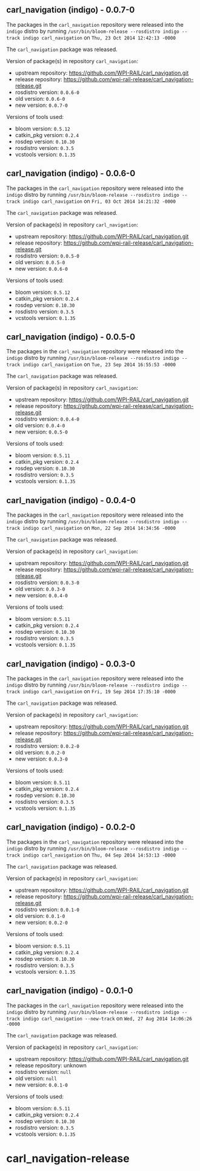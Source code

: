 ## carl_navigation (indigo) - 0.0.7-0

The packages in the `carl_navigation` repository were released into the `indigo` distro by running `/usr/bin/bloom-release --rosdistro indigo --track indigo carl_navigation` on `Thu, 23 Oct 2014 12:42:13 -0000`

The `carl_navigation` package was released.

Version of package(s) in repository `carl_navigation`:
- upstream repository: https://github.com/WPI-RAIL/carl_navigation.git
- release repository: https://github.com/wpi-rail-release/carl_navigation-release.git
- rosdistro version: `0.0.6-0`
- old version: `0.0.6-0`
- new version: `0.0.7-0`

Versions of tools used:
- bloom version: `0.5.12`
- catkin_pkg version: `0.2.4`
- rosdep version: `0.10.30`
- rosdistro version: `0.3.5`
- vcstools version: `0.1.35`


## carl_navigation (indigo) - 0.0.6-0

The packages in the `carl_navigation` repository were released into the `indigo` distro by running `/usr/bin/bloom-release --rosdistro indigo --track indigo carl_navigation` on `Fri, 03 Oct 2014 14:21:32 -0000`

The `carl_navigation` package was released.

Version of package(s) in repository `carl_navigation`:
- upstream repository: https://github.com/WPI-RAIL/carl_navigation.git
- release repository: https://github.com/wpi-rail-release/carl_navigation-release.git
- rosdistro version: `0.0.5-0`
- old version: `0.0.5-0`
- new version: `0.0.6-0`

Versions of tools used:
- bloom version: `0.5.12`
- catkin_pkg version: `0.2.4`
- rosdep version: `0.10.30`
- rosdistro version: `0.3.5`
- vcstools version: `0.1.35`


## carl_navigation (indigo) - 0.0.5-0

The packages in the `carl_navigation` repository were released into the `indigo` distro by running `/usr/bin/bloom-release --rosdistro indigo --track indigo carl_navigation` on `Tue, 23 Sep 2014 16:55:53 -0000`

The `carl_navigation` package was released.

Version of package(s) in repository `carl_navigation`:
- upstream repository: https://github.com/WPI-RAIL/carl_navigation.git
- release repository: https://github.com/wpi-rail-release/carl_navigation-release.git
- rosdistro version: `0.0.4-0`
- old version: `0.0.4-0`
- new version: `0.0.5-0`

Versions of tools used:
- bloom version: `0.5.11`
- catkin_pkg version: `0.2.4`
- rosdep version: `0.10.30`
- rosdistro version: `0.3.5`
- vcstools version: `0.1.35`


## carl_navigation (indigo) - 0.0.4-0

The packages in the `carl_navigation` repository were released into the `indigo` distro by running `/usr/bin/bloom-release --rosdistro indigo --track indigo carl_navigation` on `Mon, 22 Sep 2014 14:34:56 -0000`

The `carl_navigation` package was released.

Version of package(s) in repository `carl_navigation`:
- upstream repository: https://github.com/WPI-RAIL/carl_navigation.git
- release repository: https://github.com/wpi-rail-release/carl_navigation-release.git
- rosdistro version: `0.0.3-0`
- old version: `0.0.3-0`
- new version: `0.0.4-0`

Versions of tools used:
- bloom version: `0.5.11`
- catkin_pkg version: `0.2.4`
- rosdep version: `0.10.30`
- rosdistro version: `0.3.5`
- vcstools version: `0.1.35`


## carl_navigation (indigo) - 0.0.3-0

The packages in the `carl_navigation` repository were released into the `indigo` distro by running `/usr/bin/bloom-release --rosdistro indigo --track indigo carl_navigation` on `Fri, 19 Sep 2014 17:35:10 -0000`

The `carl_navigation` package was released.

Version of package(s) in repository `carl_navigation`:
- upstream repository: https://github.com/WPI-RAIL/carl_navigation.git
- release repository: https://github.com/wpi-rail-release/carl_navigation-release.git
- rosdistro version: `0.0.2-0`
- old version: `0.0.2-0`
- new version: `0.0.3-0`

Versions of tools used:
- bloom version: `0.5.11`
- catkin_pkg version: `0.2.4`
- rosdep version: `0.10.30`
- rosdistro version: `0.3.5`
- vcstools version: `0.1.35`


## carl_navigation (indigo) - 0.0.2-0

The packages in the `carl_navigation` repository were released into the `indigo` distro by running `/usr/bin/bloom-release --rosdistro indigo --track indigo carl_navigation` on `Thu, 04 Sep 2014 14:53:13 -0000`

The `carl_navigation` package was released.

Version of package(s) in repository `carl_navigation`:
- upstream repository: https://github.com/WPI-RAIL/carl_navigation.git
- release repository: https://github.com/wpi-rail-release/carl_navigation-release.git
- rosdistro version: `0.0.1-0`
- old version: `0.0.1-0`
- new version: `0.0.2-0`

Versions of tools used:
- bloom version: `0.5.11`
- catkin_pkg version: `0.2.4`
- rosdep version: `0.10.30`
- rosdistro version: `0.3.5`
- vcstools version: `0.1.35`


## carl_navigation (indigo) - 0.0.1-0

The packages in the `carl_navigation` repository were released into the `indigo` distro by running `/usr/bin/bloom-release --rosdistro indigo --track indigo carl_navigation --new-track` on `Wed, 27 Aug 2014 14:06:26 -0000`

The `carl_navigation` package was released.

Version of package(s) in repository `carl_navigation`:
- upstream repository: https://github.com/WPI-RAIL/carl_navigation.git
- release repository: unknown
- rosdistro version: `null`
- old version: `null`
- new version: `0.0.1-0`

Versions of tools used:
- bloom version: `0.5.11`
- catkin_pkg version: `0.2.4`
- rosdep version: `0.10.30`
- rosdistro version: `0.3.5`
- vcstools version: `0.1.35`


carl_navigation-release
=======================
